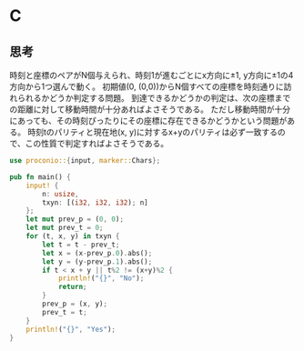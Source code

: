 # C
## 思考
時刻と座標のペアがN個与えられ、時刻1が進むごとにx方向に±1, y方向に±1の4方向から1つ選んで動く。
初期値(0, (0,0))からN個すべての座標を時刻通りに訪れられるかどうか判定する問題。
到達できるかどうかの判定は、次の座標までの距離に対して移動時間が十分あればよさそうである。
ただし移動時間が十分にあっても、その時刻ぴったりにその座標に存在できるかどうかという問題がある。
時刻tのパリティと現在地(x, y)に対するx+yのパリティは必ず一致するので、この性質で判定すればよさそうである。
```rust
use proconio::{input, marker::Chars};

pub fn main() {
    input! {
        n: usize,
        txyn: [(i32, i32, i32); n]
    };
    let mut prev_p = (0, 0);
    let mut prev_t = 0;
    for (t, x, y) in txyn {
        let t = t - prev_t;
        let x = (x-prev_p.0).abs();
        let y = (y-prev_p.1).abs();
        if t < x + y || t%2 != (x+y)%2 {
            println!("{}", "No");
            return;
        }
        prev_p = (x, y);
        prev_t = t;
    }
    println!("{}", "Yes");
}
```